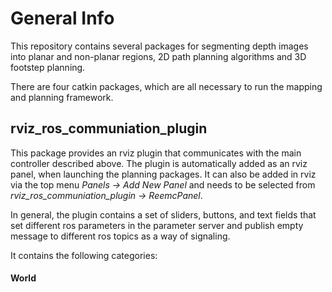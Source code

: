 # General Info

This repository contains several packages for segmenting depth images into planar and non-planar regions, 2D path planning algorithms and 3D footstep planning.

There are four catkin packages, which are all necessary to run the mapping and planning framework.

## rviz_ros_communiation_plugin

This package provides an rviz plugin that communicates with the main controller described above. The plugin is automatically added as an rviz panel, when launching the planning packages. It can also be added in rviz via the top menu *Panels -> Add New Panel* and needs to be selected from *rviz_ros_communiation_plugin -> ReemcPanel*.

In general, the plugin contains a set of sliders, buttons, and text fields that set different ros parameters in the parameter server and publish empty message to different ros topics as a way of signaling.

It contains the following categories:

#### World
